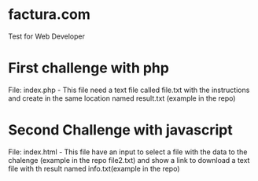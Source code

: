 # factura.com
Test for Web Developer

# First challenge with php
File: index.php - This file need a text file called file.txt with the instructions and create in the same location named result.txt (example in the repo)

# Second Challenge with javascript
File: index.html - This file have an input to select a file with the data to the chalenge (example in the repo file2.txt) and show a link to download a text file with th result named info.txt(example in the repo) 
